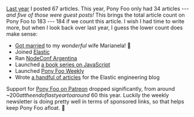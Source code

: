 [Last year][last-year] I posted 67 articles. This year, Pony Foo only had 34 articles _--- and five of those were guest posts!_ This brings the total article count on Pony Foo to 183 --- 184 if we count this article. I wish I had time to write more, but when I look back over last year, I guess the lower count does make sense:

- [Got married][married] to my *wonderful* wife Marianela! 💖
- Joined [Elastic][elastic]
- Ran [NodeConf Argentina][nodeconf]
- Launched [a book series on JavaScript][mj]
- Launched [Pony Foo Weekly][weekly]
- Wrote [a handful of articles][guest] for the Elastic engineering blog

Support for [Pony Foo on Patreon][patreon] dropped significantly, from around ~$200 at the end of last year to around ~$60 this year. Luckily the weekly newsletter is doing pretty well in terms of sponsored links, so that helps keep Pony Foo afloat. 💸

[last-year]: /articles/third-year-in-review "Third Year in Review on Pony Foo"
[mj]: https://mjavascript.com "Modular JavaScript Book Series"
[married]: /articles/just-married "Just Married!"
[elastic]: https://twitter.com/nzgb/status/714803063958077441
[weekly]: /weekly "Get our weekly email newsletter!"
[patreon]: https://www.patreon.com/bevacqua "Nicolás Bevacqua on Patreon"
[nodeconf]: https://2016.nodeconf.com.ar "NodeConf Argentina 2016"
[guest]: https://www.elastic.co/blog/author/nicolas-bevacqua "Articles on elastic.co/blog"
